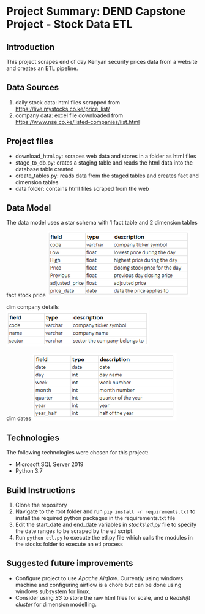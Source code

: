 # Project Summary: DEND Capstone Project - Stock Data ETL

## Introduction
This project scrapes end of day Kenyan security prices data from a website and creates an ETL pipeline.

## Data Sources
1. daily stock data: html files scrapped from https://live.mystocks.co.ke/price_list/
2. company data: excel file downloaded from https://www.nse.co.ke/listed-companies/list.html

## Project files
- download_html.py: scrapes web data and stores in a folder as html files
- stage_to_db.py: crates a staging table and reads the html data into the database table created
- create_tables.py: reads data from the staged tables and creates fact and dimension tables
- data folder: contains html files scraped from the web

## Data Model
The data model uses a star schema with 1 fact table and 2 dimension tables

fact stock price
![fact stock price](images/fact_StockPrice.png)

dim company details
![dim company details](images/dim_CompanyDetails.png)

dim dates
![dim dates](images/dim_Dates.png)

## Technologies
The following technologies were chosen for this project:
* Microsoft SQL Server 2019
* Python 3.7

## Build Instructions
1. Clone the repository
2. Navigate to the root folder and run `pip install -r requirements.txt` to install the required python packages in the requirements.txt file
3. Edit the start_date and end_date variables in *stocks\etl.py* file to specify the date ranges to be scraped by the etl script.
4. Run `python etl.py` to execute the etl.py file which calls the modules in the stocks folder to execute an etl process

## Suggested future improvements
- Configure project to use *Apache Airflow*. Currently using windows machine and configuring airflow is a chore but can be done using windows subsystem for linux.
- Consider using *S3* to store the raw html files for scale, and *a Redshift cluster* for dimension modelling. 